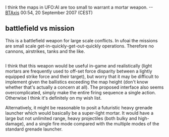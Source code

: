 I think the maps in UFO:AI are too small to warrant a mortar weapon.
--[BTAxis](User:BTAxis "wikilink") 00:54, 20 September 2007 (CEST)

## battlefield vs mission

This is a battlefield weapon for large scale conflicts. In ufoai the
missions are small scale get-in-quickly-get-out-quickly operations.
Therefore no cannons, airstrikes, tanks and the like.

##

I think that this weapon would be useful in-game and realistically
(light mortars are frequently used to off-set force disparity between a
lightly equipped strike force and their target), but worry that it may
be difficult to implement given the ballistics exceeding the map height
(don't know whether that's actually a concern at all). The proposed
interface also seems overcomplicated, simply make the entire firing
sequence a single action. Otherwise I think it's definitely on my wish
list.

Alternatively, it might be reasonable to posit a futuristic heavy
grenade launcher which would basically be a super-light mortar. It would
have a large but not unlimited range, heavy projectiles (both bulky and
high-damage), and a single fire mode compared with the multiple modes of
the standard grenade launcher.